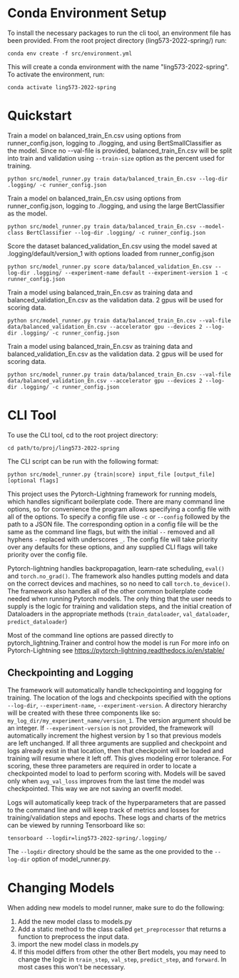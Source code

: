 
# Conda Environment Setup
To install the necessary packages to run the cli tool, an environment file has been provided.
From the root project directory (ling573-2022-spring/) run:
```
conda env create -f src/environment.yml
```
This will create a conda environment with the name "ling573-2022-spring". To activate the environment, run: 
```
conda activate ling573-2022-spring
```

# Quickstart
Train a model on balanced_train_En.csv using options from runner_config.json, logging to ./logging, and using
BertSmallClassifier as the model. Since no --val-file is provided, balanced_train_En.csv will be split into train and
validation using `--train-size` option as the percent used for training.
```
python src/model_runner.py train data/balanced_train_En.csv --log-dir .logging/ -c runner_config.json
```
Train a model on balanced_train_En.csv using options from runner_config.json, logging to ./logging, and using
the large BertClassifier as the model.
```
python src/model_runner.py train data/balanced_train_En.csv --model-class BertClassifier --log-dir .logging/ -c runner_config.json
```
Score the dataset balanced_validation_En.csv using the model saved at .logging/default/version_1 with options loaded from
runner_config.json
```
python src/model_runner.py score data/balanced_validation_En.csv --log-dir .logging/ --experiment-name default --experiment-version 1 -c runner_config.json
```
Train a model using balanced_train_En.csv as training data and balanced_validation_En.csv as the validation data. 2 gpus
will be used for scoring data.
```
python src/model_runner.py train data/balanced_train_En.csv --val-file data/balanced_validation_En.csv --accelerator gpu --devices 2 --log-dir .logging/ -c runner_config.json
```
Train a model using balanced_train_En.csv as training data and balanced_validation_En.csv as the validation data. 2 gpus
will be used for scoring data.
```
python src/model_runner.py train data/balanced_train_En.csv --val-file data/balanced_validation_En.csv --accelerator gpu --devices 2 --log-dir .logging/ -c runner_config.json
```

# CLI Tool

To use the CLI tool, cd to the root project directory:
```
cd path/to/proj/ling573-2022-spring
```
The CLI script can be run with the following format:
```
python src/model_runner.py {train|score} input_file [output_file] [optional flags]
```
This project uses the Pytorch-Lightning framework for running models, which handles significant boilerplate code. There
are many command line options, so for convenience the program allows specifying a config file with all of the options. To 
specify a config file use `-c` or `--config` followed by the path to a JSON file. The corresponding option in a config file will be the
same as the command line flags, but with the initial `--` removed and all hyphens `-` replaced with underscores `_`. The config
file will take priority over any defaults for these options, and any supplied CLI flags will take priority over the config file.

Pytorch-lightning handles backpropagation, learn-rate scheduling, `eval()` and `torch.no_grad()`. The framework also handles putting
models and data on the correct devices and machines, so no need to call `torch.to_device()`. The framework also handles all of the other common
boilerplate code needed when running Pytorch models. The only thing that the user needs to supply is the logic for training and
validation steps, and the initial creation of Dataloaders in the appropriate methods (`train_dataloader`, `val_dataloader`, `predict_dataloader`)

Most of the command line options are passed directly to pytorch_lightning.Trainer and control how the model is run
For more info on Pytorch-Lightning see https://pytorch-lightning.readthedocs.io/en/stable/

## Checkpointing and Logging
The framework will automatically handle tcheckpointing and loggging for training. The location of the logs and checkpoints
specified with the options `--log-dir`, `--experiment-name`, `--experiment-version`. A directory hierarchy 
will be created with these three components like so: `my_log_dir/my_experiment_name/version_1`. The version argument should
be an integer. If `--experiment-version` is not provided, the framework will automatically increment the highest version by 1 so
that previous models are left unchanged. If all three arguments are supplied and checkpoint and logs already exist in that location,
then that checkpoint will be loaded and training will resume where it left off. This gives modeling error tolerance. For scoring, 
these three parameters are required in order to locate a checkpointed model to load to perform scoring with. Models will be saved
only when `avg_val_loss` improves from the last time the model was checkpointed. This way we are not saving an overfit model.

Logs will automatically keep track of the hyperparameters that are passed to the command line and will keep track of metrics and losses
for training/validation steps and epochs. These logs and charts of the metrics can be viewed by running Tensorboard like so:
```
tensorboard --logdir=ling573-2022-spring/.logging/
```
The `--logdir` directory should be the same as the one provided to the `--log-dir` option of model_runner.py.

# Changing Models
When adding new models to model runner, make sure to do the following:
1) Add the new model class to models.py
2) Add a static method to the class called `get_preprocessor` that returns a function to preprocess the input data.
3) import the new model class in models.py
4) If this model differs from other the other Bert models, you may need to change the logic in `train_step`, `val_step`, `predict_step`, and `forward`. In most cases this won't be necessary.